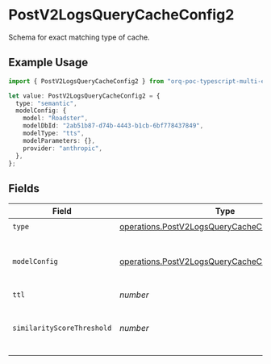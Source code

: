 # PostV2LogsQueryCacheConfig2

Schema for exact matching type of cache.

## Example Usage

```typescript
import { PostV2LogsQueryCacheConfig2 } from "orq-poc-typescript-multi-env-version/models/operations";

let value: PostV2LogsQueryCacheConfig2 = {
  type: "semantic",
  modelConfig: {
    model: "Roadster",
    modelDbId: "2ab51b87-d74b-4443-b1cb-6bf778437849",
    modelType: "tts",
    modelParameters: {},
    provider: "anthropic",
  },
};
```

## Fields

| Field                                                                                                                | Type                                                                                                                 | Required                                                                                                             | Description                                                                                                          |
| -------------------------------------------------------------------------------------------------------------------- | -------------------------------------------------------------------------------------------------------------------- | -------------------------------------------------------------------------------------------------------------------- | -------------------------------------------------------------------------------------------------------------------- |
| `type`                                                                                                               | [operations.PostV2LogsQueryCacheConfigType](../../models/operations/postv2logsquerycacheconfigtype.md)               | :heavy_check_mark:                                                                                                   | N/A                                                                                                                  |
| `modelConfig`                                                                                                        | [operations.PostV2LogsQueryCacheConfigModelConfig](../../models/operations/postv2logsquerycacheconfigmodelconfig.md) | :heavy_check_mark:                                                                                                   | Configuration of embedding model to be used                                                                          |
| `ttl`                                                                                                                | *number*                                                                                                             | :heavy_minus_sign:                                                                                                   | Time To Live                                                                                                         |
| `similarityScoreThreshold`                                                                                           | *number*                                                                                                             | :heavy_minus_sign:                                                                                                   | A floating-point number typically ranging from 0 to 1.                                                               |